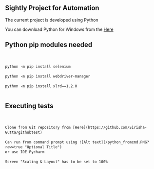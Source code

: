 
## Sightly Project for Automation 

  

The current project is developed using Python

You can download Python for Windows from the [Here](https://www.python.org/downloads/release/)


## Python pip modules needed

<pre><code>

python -m pip install selenium

python -m pip install webdriver-manager

python -m pip install xlrd==1.2.0

</code></pre>

  

## Executing tests ##

<pre><code>

Clone from Git repository from [Here](https://github.com/Sirisha-Gutta/githubtest)

Can run from command prompt using ![Alt text](/python_fromcmd.PNG?raw=true "Optional Title")
or use IDE Pycharm

Screen "Scaling & Layout" has to be set to 100%
